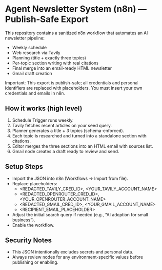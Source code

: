 # Agent Newsletter System (n8n) — Publish-Safe Export

This repository contains a sanitized n8n workflow that automates an AI newsletter pipeline:
- Weekly schedule
- Web research via Tavily
- Planning (title + exactly three topics)
- Per-topic section writing with real citations
- Final merge into an email-ready HTML newsletter
- Gmail draft creation


Important: This export is publish-safe; all credentials and personal identifiers are replaced with placeholders. You must insert your own credentials and emails in n8n.

## How it works (high level)
1. Schedule Trigger runs weekly.
2. Tavily fetches recent articles on your seed query.
3. Planner generates a title + 3 topics (schema-enforced).
4. Each topic is researched and turned into a standalone section with citations.
5. Editor merges the three sections into an HTML email with sources list.
6. Gmail node creates a draft ready to review and send.

## Setup Steps
- Import the JSON into n8n (Workflows → Import from file).
- Replace placeholders:
  - <REDACTED_TAVILY_CRED_ID>, <YOUR_TAVILY_ACCOUNT_NAME>
  - <REDACTED_OPENROUTER_CRED_ID>, <YOUR_OPENROUTER_ACCOUNT_NAME>
  - <REDACTED_GMAIL_CRED_ID>, <YOUR_GMAIL_ACCOUNT_NAME>
  - <RECIPIENT_EMAIL_PLACEHOLDER>
- Adjust the initial search query if needed (e.g., “AI adoption for small business”).
- Enable the workflow.

## Security Notes
- This JSON intentionally excludes secrets and personal data.
- Always review nodes for any environment-specific values before publishing or enabling.
